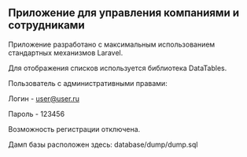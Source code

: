 ## Приложение для управления компаниями и сотрудниками

Приложение разработано с максимальным использованием стандартных механизмов Laravel.

Для отображения списков используется библиотека DataTables.

Пользователь с административными правами:

Логин - user@user.ru

Пароль - 123456

Возможность регистрации отключена.

Дамп базы расположен здесь: database/dump/dump.sql

